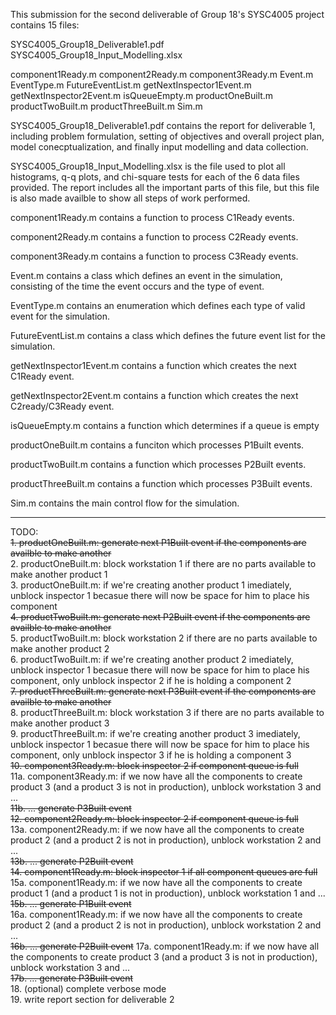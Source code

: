This submission for the second deliverable of Group 18's SYSC4005 project contains 15 files:

SYSC4005_Group18_Deliverable1.pdf
SYSC4005_Group18_Input_Modelling.xlsx

component1Ready.m
component2Ready.m
component3Ready.m
Event.m
EventType.m
FutureEventList.m
getNextInspector1Event.m
getNextInspector2Event.m
isQueueEmpty.m
productOneBuilt.m
productTwoBuilt.m
productThreeBuilt.m
Sim.m

SYSC4005_Group18_Deliverable1.pdf contains the report for deliverable 1, including problem formulation, 
setting of objectives and overall project plan, model conecptualization, and finally input modelling and 
data collection.

SYSC4005_Group18_Input_Modelling.xlsx is the file used to plot all histograms, q-q plots, and chi-square
tests for each of the 6 data files provided. The report includes all the important parts of this file, but this
file is also made availble to show all steps of work performed.

component1Ready.m contains a function to process C1Ready events.

component2Ready.m contains a function to process C2Ready events.

component3Ready.m contains a function to process C3Ready events.

Event.m contains a class which defines an event in the simulation, consisting of the time the event occurs and the type of event.

EventType.m contains an enumeration which defines each type of valid event for the simulation.

FutureEventList.m contains a class which defines the future event list for the simulation.

getNextInspector1Event.m contains a function which creates the next C1Ready event.

getNextInspector2Event.m contains a function which creates the next C2ready/C3Ready event.

isQueueEmpty.m contains a function which determines if a queue is empty

productOneBuilt.m contains a funciton which processes P1Built events.

productTwoBuilt.m contains a function which processes P2Built events.

productThreeBuilt.m contains a function which processes P3Built events.

Sim.m contains the main control flow for the simulation.

----------------------------------------------------------------------------------------------------------------------------------
TODO:\
~~1. productOneBuilt.m: generate next P1Built event if the components are availble to make another~~\
2. productOneBuilt.m: block workstation 1 if there are no parts available to make another product 1\
3. productOneBuilt.m: if we're creating another product 1 imediately, unblock inspector 1 becasue there will now be space for him to place his component\
~~4. productTwoBuilt.m: generate next P2Built event if the components are availble to make another~~\
5. productTwoBuilt.m: block workstation 2 if there are no parts available to make another product 2\
6. productTwoBuilt.m: if we're creating another product 2 imediately, unblock inspector 1 becasue there will now be space for him to place his component, only unblock inspector 2 if he is holding a component 2\
~~7. productThreeBuilt.m: generate next P3Built event if the components are availble to make another~~\
8. productThreeBuilt.m: block workstation 3 if there are no parts available to make another product 3\
9. productThreeBuilt.m: if we're creating another product 3 imediately, unblock inspector 1 becasue there will now be space for him to place his component, only unblock inspector 3 if he is holding a component 3\
~~10. component3Ready.m: block inspector 2 if component queue is full~~\
11a. component3Ready.m: if we now have all the components to create product 3 (and a product 3 is not in production), unblock workstation 3 and ...\
~~11b. ... generate P3Built event~~\
~~12. component2Ready.m: block inspector 2 if component queue is full~~\
13a. component2Ready.m: if we now have all the components to create product 2 (and a product 2 is not in production), unblock workstation 2 and ... \
~~13b. ... generate P2Built event~~\
~~14. component1Ready.m: block inspector 1 if all component queues are full~~\
15a. component1Ready.m: if we now have all the components to create product 1 (and a product 1 is not in production), unblock workstation 1 and ...\
~~15b. ... generate P1Built event~~\
16a. component1Ready.m: if we now have all the components to create product 2 (and a product 2 is not in production), unblock workstation 2 and ...\
~~16b. ... generate P2Built event~~
17a. component1Ready.m: if we now have all the components to create product 3 (and a product 3 is not in production), unblock workstation 3 and ...\
~~17b. ... generate P3Built event~~\
18. (optional) complete verbose mode\
19. write report section for deliverable 2
